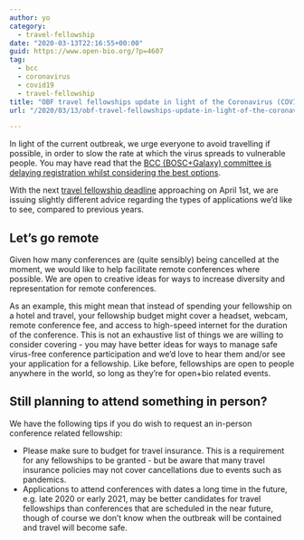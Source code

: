 ```yaml
---
author: yo
category:
  - travel-fellowship
date: "2020-03-13T22:16:55+00:00"
guid: https://www.open-bio.org/?p=4607
tag:
  - bcc
  - coronavirus
  - covid19
  - travel-fellowship
title: "OBF travel fellowships update in light of the Coronavirus (COVID-19)  \uFEFF"
url: "/2020/03/13/obf-travel-fellowships-update-in-light-of-the-coronavirus-covid-19-\uFEFF/"

---
```

In light of the current outbreak, we urge everyone to avoid travelling if possible, in order to slow the rate at which the virus spreads to vulnerable people. You may have read that the [BCC (BOSC+Galaxy) committee is delaying registration whilst considering the best options](https://bcc2020.github.io/blog/postponement).  

With the next [travel fellowship deadline](/obf-hugo-test/travel-awards/) approaching on April 1st, we are issuing slightly different advice regarding the types of applications we’d like to see, compared to previous years.

## Let’s go remote

Given how many conferences are (quite sensibly) being cancelled at the moment, we would like to help facilitate remote conferences where possible. We are open to creative ideas for ways to increase diversity and representation for remote conferences.   

As an example, this might mean that instead of spending your fellowship on a hotel and travel, your fellowship budget might cover a headset, webcam, remote conference fee, and access to high-speed internet for the duration of the conference. This is not an exhaustive list of things we are willing to consider covering - you may have better ideas for ways to manage safe virus-free conference participation and we’d love to hear them and/or see your application for a fellowship. Like before, fellowships are open to people anywhere in the world, so long as they’re for open+bio related events.   

## Still planning to attend something in person?

We have the following tips if you do wish to request an in-person conference related fellowship:   

- Please make sure to budget for travel insurance. This is a requirement for any fellowships to be granted - but be aware that many travel insurance policies may not cover cancellations due to events such as pandemics.
- Applications to attend conferences with dates a long time in the future, e.g. late 2020 or early 2021, may be better candidates for travel fellowships than conferences that are scheduled in the near future, though of course we don’t know when the outbreak will be contained and travel will become safe.
